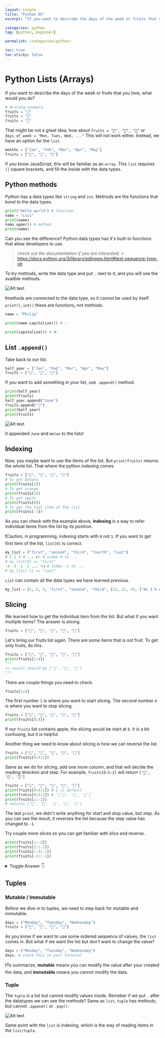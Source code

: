 ```yaml
---
layout: single
title: "Python 05"
excerpt: "If you want to describe the days of the week or fruits that you love, what would you do?"

categories: python
tag: [python, beginner]

permalink: /categories/python/

toc: true
toc-sticky: false
---
```


# Python Lists (Arrays)

If you want to describe the days of the week or fruits that you love, what would you do?

```python
# ❌ wrong example
fruits = "🍎"
fruits = "🍊"
fruits = "🍌"
```

That might be not a great idea, how about `fruits = "🍎", "🍊", "🍌"` or `days_of_week = "Mon, Tues, Wed, ..."`
This will not work either. Instead, we have an option for the `list`.

```python
months = ["Jan", "Feb", "Mar", "Apr", "May"]
fruits = ["🍎", "🍊", "🍌"]
```

If you know JavaScript, this will be familiar as an `array`. This `list` requires `[]` square brackets, and fill the inside with the data types.

## Python methods

Python has a data types like `string` and `int`. Methods are the functions that bond to the data types.

```python
print("Hello world") # function
name = "Luis"
print(name)
name.upper() # method
print(name)
```

Can you see the difference? Python data types has it's built-in functions that allow developers to use.

> _check out the documentation if you are interested._ > https://docs.python.org/3/library/stdtypes.html#text-sequence-type-str

To try methods, write the data type and put `.` next to it, and you will see the availble methods.

![Alt text](</images/2023-03-01-python_05/Screen Shot 2023-03-01 at 5.16.13 PM.png>)

❗methods are connected to the data type, so it cannot be used by itself. `print()`, `int()` these are functions, not methods.

```python
name = "Philip"

print(name.capitalize()) # ✅

print(capitalize()) # ❌
```

## List `.append()`

Take back to our list.

```python
half_year = ["Jan", "Feb", "Mar", "Apr", "May"]
fruits = ["🍎", "🍊", "🍌"]
```

If you want to add something in your list, use `.append()` method.

```python
print(half_year)
print(fruits)
half_year.append("June")
fruits.append("🍈")
print(half_year)
print(fruits)
```

![Alt text](</images/2023-03-01-python_05/Screen Shot 2023-03-01 at 5.24.26 PM.png>)

It appended `June` and `melon` to the lists!

## Indexing

Now, you maybe want to use the items of the list. But `print(fruits)` returns the whole list.
That where the python indexing comes.

```python
fruits = ["🍎", "🍊", "🍌", "🍈"]
# To get banana
print(fruits[2])
# To get orange
print(fruits[1])
# To get apple
print(fruits[0])
# To get the last item of the list
print(fruits[-1])
```

As you can check with the example above, **indexing** is a way to refer individual items from the list by its position.

❗Caution, in programming, indexing starts with `0` not `1`.
If you want to get first item of the list, `list[0]` is correct.

```python
my_list = ["first", "second", "third", "fourth", "last"]
0 1 2 3 4 ... 👉 # index 0 to ...
# my_list[0] == "first"
-4 -3 -2 -1 ... 👈 # index -1 to ...
# my_list[-1] == "last"
```

`List` can contain all the data types we have learned previous.

```python
my_list = [1, 2, 3, "first", "second", "third", [11, 22, 33, ["Hi I'm nested list", "hello"]], True, False]
```

## Slicing

We learned how to get the individual item from the list. But what if you want multiple items? The answer is slicing.

```python
fruits = ["🚗", "🍊", "🍌", "🍈", "🍹"]
```

Let's bring our fruits list again. There are some items that is not fruit. To get only fruits, do this.

```python
fruits = ["🚗", "🍊", "🍌", "🍈", "🍹"]
print(fruits[1:4])
"""
>> result should be ['🍊', '🍌', '🍈']
"""
```

There are couple things you need to check.

```python
fruits[1:4]
```

The first number `1` is where you want to start slicing. The second number `4` is where you want to stop slicing.

```python
fruits = ["🍎", "🍊", "🍌", "🍈", "🍹"]
print(fruits[0:4])
```

If our `fruits` list contains apple, the slicing would be start at `0`. It is a bit confusing, but it is helpful.

Another thing we need to know about slicing is how we can reverse the list.

```python
fruits = ["🍎", "🍊", "🍌", "🍈", "🍹"]
print(fruits[0:4:1])
```

Same as we do for slicing, add one more column, and that will decide the reading direction and step.
For example, `fruits[0:5:2]` will return `['🍎', '🍌', '🍹']`

```python
fruits = ["🍎", "🍊", "🍌", "🍈", "🍹"]
print(fruits[0:4:1]) # 1 is default
print(frutis[0:5:2]) # `['🍎', '🍌', '🍹']`
print(fruits[::-1])
# returns ['🍹', '🍈', '🍌', '🍊', '🍎']
```

The last `print`, we didn't write anything for start and stop value, but step. As you can see the result, it reverses the list because the step value has changed to `-1`.

Try couple more slices so you can get familiar with slice and reverse.

```python
print(fruits[::-2])
print(fruits[1::-1])
print(fruits[:-3:-1])
print(fruits[-3::-1])
```

<details>
  <summary>Toggle Answer 👇</summary>
  <div markdown="1">

![Alt text](</images/2023-03-01-python_05/Screen Shot 2023-03-01 at 9.33.19 PM.png>)

  </div>
</details>

## Tuples

### Mutable / Immutable

Before we dive in to tuples, we need to step back for mutable and immutable.

```python
days = ("Monday", "Tuesday", "Wednesday")
fruits = ["🍎", "🍊", "🍌", "🍈"]
```

As you know if we want to use some ordered sequence of values, the `list` comes in. But what if we want the list but don't want to change the value?

```python
days = ("Monday", "Tuesday", "Wednesday")
days. # check this in your terminal
```

❗To summarize, **mutable** means you can modify the value after your created the data, and **immutable** means you cannot modify the data.

### Tuple

The `tuple` is a list but cannot modify values inside. Remeber if we put `.` after the datatypes we can see the methods? Same as `list`, `tuple` has methods, but cannot `.append()` or `.pop()`.

![Alt text](</images/2023-03-01-python_05/Screen Shot 2023-03-01 at 9.45.40 PM.png>)

Same point with the `list` is indexing, which is the way of reading items in the `list/tuple`.
